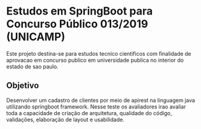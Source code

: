 # Estudos em SpringBoot para Concurso Público 013/2019 (UNICAMP)
Este projeto destina-se para estudos tecnico cientificos com finalidade de aprovacao em concurso publico em universidade publica no interior do estado de sao paulo.

## Objetivo
Desenvolver um cadastro de clientes por meio de apirest na linguagem java utilizando springboot framework. Nesse teste os avaliadores irao avaliar toda a capacidade de criação de arquitetura, qualidade do código, validações, elaboração de layout e usabilidade.
